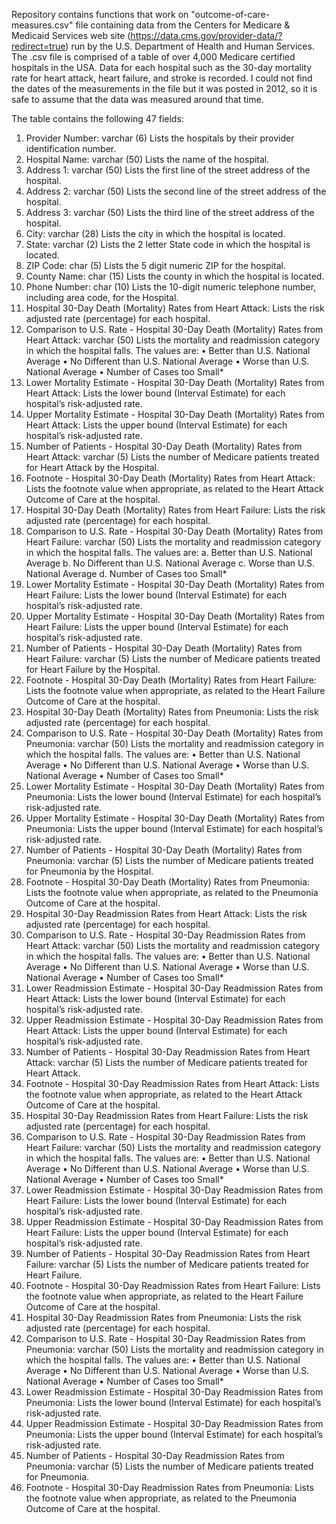 Repository contains functions that work on "outcome-of-care-measures.csv" file containing data from the Centers for Medicare & Medicaid Services web site (https://data.cms.gov/provider-data/?redirect=true) run by the U.S. Department of Health and Human Services. The .csv file is comprised of a table of over 4,000 Medicare certified hospitals in the USA. Data for each hospital such as the 30-day mortality rate for heart attack, heart failure, and stroke is recorded. I could not find the dates of the measurements in the file but it was posted in 2012, so it is safe to assume that the data was measured around that time. 

The table contains the following 47 fields: 
1. Provider Number: varchar (6) Lists the hospitals by their provider identification number.
2. Hospital Name: varchar (50) Lists the name of the hospital.
3. Address 1: varchar (50) Lists the first line of the street address of the hospital.
4. Address 2: varchar (50) Lists the second line of the street address of the hospital.
5. Address 3: varchar (50) Lists the third line of the street address of the hospital.
6. City: varchar (28) Lists the city in which the hospital is located.
7. State: varchar (2) Lists the 2 letter State code in which the hospital is located.
8. ZIP Code: char (5) Lists the 5 digit numeric ZIP for the hospital.
9. County Name: char (15) Lists the county in which the hospital is located.
10. Phone Number: char (10) Lists the 10-digit numeric telephone number, including area code, for the Hospital.
11. Hospital 30-Day Death (Mortality) Rates from Heart Attack: Lists the risk adjusted rate (percentage) for each hospital.
12. Comparison to U.S. Rate - Hospital 30-Day Death (Mortality) Rates from Heart
Attack: varchar (50) Lists the mortality and readmission category in which the hospital falls. The values are:
  • Better than U.S. National Average
  • No Different than U.S. National Average
  • Worse than U.S. National Average
  • Number of Cases too Small*
13. Lower Mortality Estimate - Hospital 30-Day Death (Mortality) Rates from Heart Attack: Lists the lower bound (Interval Estimate) for each hospital’s risk-adjusted rate.
14. Upper Mortality Estimate - Hospital 30-Day Death (Mortality) Rates from Heart Attack: Lists the upper bound (Interval Estimate) for each hospital’s risk-adjusted rate.
15. Number of Patients - Hospital 30-Day Death (Mortality) Rates from Heart Attack: varchar (5) Lists the number of Medicare patients treated for Heart Attack by the Hospital.
16. Footnote - Hospital 30-Day Death (Mortality) Rates from Heart Attack: Lists the footnote value when appropriate, as related to the Heart Attack Outcome of Care at the hospital.
17. Hospital 30-Day Death (Mortality) Rates from Heart Failure: Lists the risk adjusted rate (percentage) for each hospital.
18. Comparison to U.S. Rate - Hospital 30-Day Death (Mortality) Rates from Heart Failure: varchar (50) Lists the mortality and readmission category in which the hospital falls. The values are:
  a. Better than U.S. National Average
  b. No Different than U.S. National Average 
  c. Worse than U.S. National Average
  d. Number of Cases too Small*
19. Lower Mortality Estimate - Hospital 30-Day Death (Mortality) Rates from Heart Failure: Lists the lower bound (Interval Estimate) for each hospital’s risk-adjusted rate.
20. Upper Mortality Estimate - Hospital 30-Day Death (Mortality) Rates from Heart Failure: Lists the upper bound (Interval Estimate) for each hospital’s risk-adjusted rate.
21. Number of Patients - Hospital 30-Day Death (Mortality) Rates from Heart Failure: varchar (5) Lists the number of Medicare patients treated for Heart Failure by the Hospital.
22. Footnote - Hospital 30-Day Death (Mortality) Rates from Heart Failure: Lists the footnote value when appropriate, as related to the Heart Failure Outcome of Care at the hospital.
23. Hospital 30-Day Death (Mortality) Rates from Pneumonia: Lists the risk adjusted rate (percentage) for each hospital.
24. Comparison to U.S. Rate - Hospital 30-Day Death (Mortality) Rates from Pneumonia: varchar (50) Lists the mortality and readmission category in which the hospital falls. The values are:
  • Better than U.S. National Average
  • No Different than U.S. National Average
  • Worse than U.S. National Average
  • Number of Cases too Small*
25. Lower Mortality Estimate - Hospital 30-Day Death (Mortality) Rates from Pneumonia: Lists the lower bound (Interval Estimate) for each hospital’s risk-adjusted rate.
26. Upper Mortality Estimate - Hospital 30-Day Death (Mortality) Rates from Pneumonia: Lists the upper bound (Interval Estimate) for each hospital’s risk-adjusted rate.
27. Number of Patients - Hospital 30-Day Death (Mortality) Rates from Pneumonia: varchar (5) Lists the number of Medicare patients treated for Pneumonia by the Hospital.
28. Footnote - Hospital 30-Day Death (Mortality) Rates from Pneumonia: Lists the footnote value when appropriate, as related to the Pneumonia Outcome of Care at the hospital.
29. Hospital 30-Day Readmission Rates from Heart Attack: Lists the risk adjusted rate (percentage) for each hospital.
30. Comparison to U.S. Rate - Hospital 30-Day Readmission Rates from Heart Attack: varchar (50) Lists the mortality and readmission category in which the hospital falls. The values are:
  • Better than U.S. National Average
  • No Different than U.S. National Average
  • Worse than U.S. National Average
  • Number of Cases too Small*
32. Lower Readmission Estimate - Hospital 30-Day Readmission Rates from Heart Attack: Lists the lower bound (Interval Estimate) for each hospital’s risk-adjusted rate.
33. Upper Readmission Estimate - Hospital 30-Day Readmission Rates from Heart Attack: Lists the upper bound (Interval Estimate) for each hospital’s risk-adjusted rate.
34. Number of Patients - Hospital 30-Day Readmission Rates from Heart Attack: varchar (5) Lists the number of Medicare patients treated for Heart Attack.
35. Footnote - Hospital 30-Day Readmission Rates from Heart Attack: Lists the footnote value when appropriate, as related to the Heart Attack Outcome of Care at the hospital.
36. Hospital 30-Day Readmission Rates from Heart Failure: Lists the risk adjusted rate (percentage) for each hospital.
37. Comparison to U.S. Rate - Hospital 30-Day Readmission Rates from Heart Failure: varchar (50) Lists the mortality and readmission category in which the hospital falls. The values are:
  • Better than U.S. National Average
  • No Different than U.S. National Average
  • Worse than U.S. National Average
  • Number of Cases too Small*
38. Lower Readmission Estimate - Hospital 30-Day Readmission Rates from Heart Failure: Lists the lower bound (Interval Estimate) for each hospital’s risk-adjusted rate.
39. Upper Readmission Estimate - Hospital 30-Day Readmission Rates from Heart Failure: Lists the upper bound (Interval Estimate) for each hospital’s risk-adjusted rate.
40. Number of Patients - Hospital 30-Day Readmission Rates from Heart Failure: varchar (5) Lists the number of Medicare patients treated for Heart Failure.
41. Footnote - Hospital 30-Day Readmission Rates from Heart Failure: Lists the footnote value when appropriate, as related to the Heart Failure Outcome of Care at the hospital.
42. Hospital 30-Day Readmission Rates from Pneumonia: Lists the risk adjusted rate (percentage) for each hospital.
43. Comparison to U.S. Rate - Hospital 30-Day Readmission Rates from Pneumonia: varchar (50) Lists the mortality and readmission category in which the hospital falls. The values are:
  • Better than U.S. National Average
  • No Different than U.S. National Average
  • Worse than U.S. National Average
  • Number of Cases too Small*
44. Lower Readmission Estimate - Hospital 30-Day Readmission Rates from Pneumonia: Lists the lower bound (Interval Estimate) for each hospital’s risk-adjusted rate.
45. Upper Readmission Estimate - Hospital 30-Day Readmission Rates from Pneumonia: Lists the upper bound (Interval Estimate) for each hospital’s risk-adjusted rate.
46. Number of Patients - Hospital 30-Day Readmission Rates from Pneumonia: varchar (5) Lists the number of Medicare patients treated for Pneumonia.
47. Footnote - Hospital 30-Day Readmission Rates from Pneumonia: Lists the footnote value when appropriate, as related to the Pneumonia Outcome of Care at the hospital.

